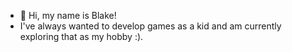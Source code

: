 - 👋 Hi, my name is Blake!
- I've always wanted to develop games as a kid and am currently exploring that as my hobby :).
